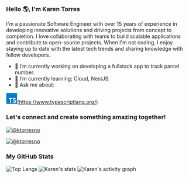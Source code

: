 ### Hello 🌎, I'm Karen Torres

I'm a passionate Software Engineer with over 15 years of experience in developing innovative solutions and driving projects from concept to completion. I love collaborating with teams to build scalable applications and contribute to open-source projects. When I'm not coding, I enjoy staying up to date with the latest tech trends and sharing knowledge with fellow developers.

 - 🔭 I’m currently working on developing a fullstack app to track parcel number.
 - 🌱 I’m currently learning; Cloud, NestJS.
 - 💬 Ask me about: 

![Typescript icon](/assets/images/ts-icon.png?raw=true&sanitize=true)(https://www.typescriptlang.org/) 
<!-- 

<picture>
    <img align="center" alt="TypeScript icon" height="30" width="40" src="https://github.com/devicons/devicon/blob/m30aster/icons/typescript/typescript-plain.svg?raw=true&sanitize=true">
</picture>
<picture>
    <img align="center" alt="JavaScript icon" height="30" width="40" src="https://github.com/devicons/devicon/blob/master/icons/javascript/javascript-plain.svg?raw=true&sanitize=true">
</picture> 



[![JS](https://camo.githubusercontent.com/5a5f5779919b90579d121551d0521cda87c06534a0218a2f21883c438daf6cc1/68747470733a2f2f6564656e742e6769746875622e696f2f537570657254696e7949636f6e732f696d616765732f7376672f6a6176617363726970742e737667)](https://www.javascript.com/)
 || 
[![Node](https://nodejs.org/en)](https://raw.githubusercontent.com/devicons/devicon/ca28c779441053191ff11710fe24a9e6c23690d6/icons/nodejs/nodejs-plain-wordmark.svg) 
[![Express](https://expressjs.com/)](https://github.com/devicons/devicon/blob/master/icons/express/express-original.svg) 
[![React](https://react.dev/)](https://github.com/devicons/devicon/blob/master/icons/react/react-original.svg) 
[![Jest](https://jestjs.io/)](https://github.com/devicons/devicon/blob/master/icons/jest/jest-plain.svg) 
[![RabbitMQ](https://www.rabbitmq.com/)](https://github.com/devicons/devicon/blob/master/icons/rabbitmq/rabbitmq-plain-wordmark.svg) || 
[![ssh]()](https://github.com/devicons/devicon/blob/master/icons/ssh/ssh-original-wordmark.svg) 
[![Linux]()](https://github.com/devicons/devicon/blob/master/icons/linux/linux-plain.svg) || 
[![MongoDB]()](https://github.com/devicons/devicon/blob/master/icons/mongodb/mongodb-plain.svg) 
[![MySQL]()](https://github.com/devicons/devicon/blob/master/icons/mysql/mysql-plain-wordmark.svg) 
[![PostgreSQL]()](https://github.com/devicons/devicon/blob/master/icons/postgresql/postgresql-plain-wordmark.svg)
-->

### Let's connect and create something amazing together!

<p align="center">

[![@ktorresno](https://camo.githubusercontent.com/7fee771b415a6f144501304c2c4074aa62a0dd96ddc0f8c0aafd95ac0af584c1/68747470733a2f2f696d672e736869656c64732e696f2f62616467652f2d4c696e6b6564496e2d2532333030373742353f7374796c653d666f722d7468652d6261646765266c6f676f3d6c696e6b6564696e266c6f676f436f6c6f723d7768697465)](https://www.linkedin.com/in/ktorresno/)

[![@ktorresno](https://camo.githubusercontent.com/001d7e9d9d991d84455ec2af45aaeb8d026b3dbe80613daca5dda51c3523befa/68747470733a2f2f696d672e736869656c64732e696f2f62616467652f2d476d61696c2d2532333333333f7374796c653d666f722d7468652d6261646765266c6f676f3d676d61696c266c6f676f436f6c6f723d776869746526636f6c6f723d726564)](mailto:ktorresno@gmail.com)
</p>


### My GitHub Stats

![Top Langs](https://github-readme-stats.vercel.app/api/top-langs/?username=ktorresno&theme=holi&layout=compact)
![Karen's stats](https://github-readme-stats.vercel.app/api?username=ktorresno&theme=holi&show_icons=true&rank_icon=percentile)
![Karen's activity graph](https://github-readme-activity-graph.vercel.app/graph?username=ktorresno&theme=react-dark)

<!--
[![]()]()
**ktorresno/ktorresno** is a ✨ _special_ ✨ repository because its `README.md` (this file) appears on your GitHub profile.

Here are some ideas to get you started:

- 🔭 I’m currently working on ...
- 🌱 I’m currently learning ...
- 👯 I’m looking to collaborate on ...
- 🤔 I’m looking for help with ...
- 💬 Ask me about ...
- 📫 How to reach me: ...
- 😄 Pronouns: ...
- ⚡ Fun fact: ...
-->
